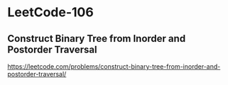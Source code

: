# LeetCode-106
##  Construct Binary Tree from Inorder and Postorder Traversal
https://leetcode.com/problems/construct-binary-tree-from-inorder-and-postorder-traversal/
